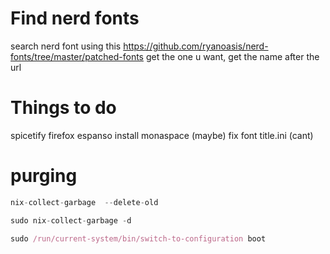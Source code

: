 # Find nerd fonts
search nerd font using this
https://github.com/ryanoasis/nerd-fonts/tree/master/patched-fonts
get the one u want, get the name after the url

# Things to do
spicetify
firefox
espanso
install monaspace (maybe)
fix font title.ini (cant)

# purging
```nix
nix-collect-garbage  --delete-old

sudo nix-collect-garbage -d

sudo /run/current-system/bin/switch-to-configuration boot
```